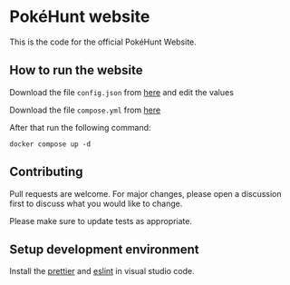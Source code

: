 # PokéHunt website

This is the code for the official PokéHunt Website.

## How to run the website

Download the file `config.json` from [here](https://github.com/pokehunt-xyz/website/blob/main/public/config.json) and edit the values

Download the file `compose.yml` from [here](https://github.com/pokehunt-xyz/website/blob/main/compose.yml)

After that run the following command:
```
docker compose up -d
```

## Contributing
Pull requests are welcome. For major changes, please open a discussion first to discuss what you would like to change.

Please make sure to update tests as appropriate.

## Setup development environment
Install the [prettier](https://marketplace.visualstudio.com/items?itemName=esbenp.prettier-vscode) and [eslint](https://marketplace.visualstudio.com/items?itemName=dbaeumer.vscode-eslint) in visual studio code.